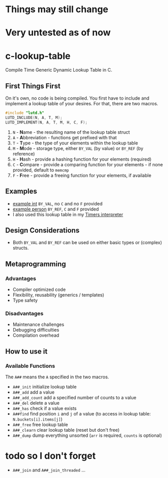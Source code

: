 # Things may still change
# Very untested as of now

# c-lookup-table
Compile Time Generic Dynamic Lookup Table in C.

## First Things First
On it's own, no code is being compiled. You first have to include and implement a lookup table of your desires. For that, there are two macros.
```c
#include "lutd.h"
LUTD_INCLUDE(N, A, T, M);
LUTD_IMPLEMENT(N, A, T, M, H, C, F);
```
1. `N` - **N**ame - the resulting name of the lookup table struct
2. `A` - **A**bbreviation - functions get prefixed with that
3. `T` - **T**ype - the type of your elements within the lookup table
4. `M` - **M**ode - storage type, either `BY_VAL` (by value) or `BY_REF` (by reference)
4. `H` - **H**ash - provide a hashing function for your elements (required)
4. `C` - **C**ompare - provide a comparing function for your elements - if none provided, default to `memcmp`
5. `F` - **F**ree - provide a freeing function for your elements, if available
 
## Examples
- [example int](examples/example_int.c) `BY_VAL`, no `C` and no `F` provided
- [example person](examples/example_person.c) `BY_REF`, `C` and `F` provided
- I also used this lookup table in my [Timers interpreter](https://github.com/rphii/TimersInterpreter)

## Design Considerations
- Both `BY_VAL` and `BY_REF` can be used on either basic types or (complex) structs.

## Metaprogramming
### Advantages
- Compiler optimized code
- Flexibility, reusability (generics / templates)
- Type safety
### Disadvantages
- Maintenance challenges
- Debugging difficulties
- Compilation overhead

## How to use it

### Available Functions
The `A##` means the `A` specified in the two macros.
- `A##_init` initialize lookup table
- `A##_add` add a value
- `A##_add_count` add a specified number of counts to a value
- `A##_del` delete a value
- `A##_has` check if a value exists
- `A##find` find position `i` and `j` of a value (to access in lookup table: `N.buckets[i].items[j]`)
- `A##_free` free lookup table
- `A##_clearn` clear lookup table (reset but don't free)
- `A##_dump` dump everything unsorted (`arr` is required, `counts` is optional)

# todo so I don't forget
- `A##_join` and `A##_join_threaded` ...
